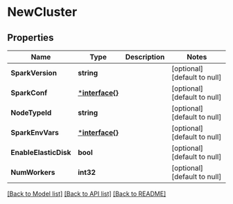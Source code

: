 # NewCluster

## Properties
Name | Type | Description | Notes
------------ | ------------- | ------------- | -------------
**SparkVersion** | **string** |  | [optional] [default to null]
**SparkConf** | [***interface{}**](interface{}.md) |  | [optional] [default to null]
**NodeTypeId** | **string** |  | [optional] [default to null]
**SparkEnvVars** | [***interface{}**](interface{}.md) |  | [optional] [default to null]
**EnableElasticDisk** | **bool** |  | [optional] [default to null]
**NumWorkers** | **int32** |  | [optional] [default to null]

[[Back to Model list]](../README.md#documentation-for-models) [[Back to API list]](../README.md#documentation-for-api-endpoints) [[Back to README]](../README.md)


